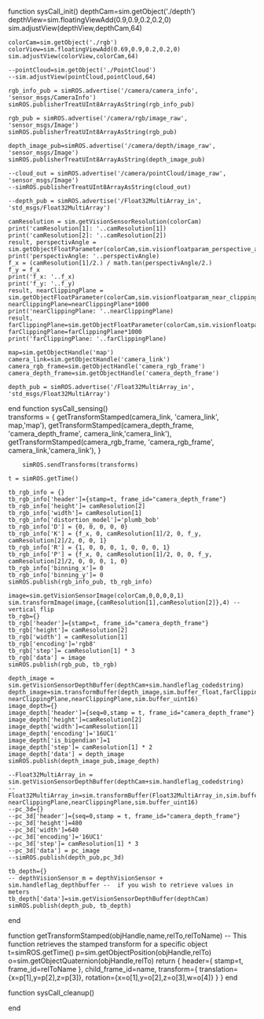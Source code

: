 function sysCall_init() 
    depthCam=sim.getObject('./depth')
    depthView=sim.floatingViewAdd(0.9,0.9,0.2,0.2,0)
    sim.adjustView(depthView,depthCam,64)

    colorCam=sim.getObject('./rgb')
    colorView=sim.floatingViewAdd(0.69,0.9,0.2,0.2,0)
    sim.adjustView(colorView,colorCam,64)
    
    --pointCloud=sim.getObject('./PointCloud')
    --sim.adjustView(pointCloud,pointCloud,64)
    
    rgb_info_pub = simROS.advertise('/camera/camera_info', 'sensor_msgs/CameraInfo')
    simROS.publisherTreatUInt8ArrayAsString(rgb_info_pub)
    
    rgb_pub = simROS.advertise('/camera/rgb/image_raw', 'sensor_msgs/Image')
    simROS.publisherTreatUInt8ArrayAsString(rgb_pub)
    
    depth_image_pub=simROS.advertise('/camera/depth/image_raw', 'sensor_msgs/Image')
    simROS.publisherTreatUInt8ArrayAsString(depth_image_pub)
    
    --cloud_out = simROS.advertise('/camera/pointCloud/image_raw', 'sensor_msgs/Image')
    --simROS.publisherTreatUInt8ArrayAsString(cloud_out)
    
    --depth_pub = simROS.advertise('/Float32MultiArray_in', 'std_msgs/Float32MultiArray')
    
    camResolution = sim.getVisionSensorResolution(colorCam)
    print('camResolution[1]: '..camResolution[1])
    print('camResolution[2]: '..camResolution[2])
    result, perspectivAngle = sim.getObjectFloatParameter(colorCam,sim.visionfloatparam_perspective_angle)
    print('perspectivAngle: '..perspectivAngle)
    f_x = (camResolution[1]/2.) / math.tan(perspectivAngle/2.)
    f_y = f_x
    print('f_x: '..f_x)
    print('f_y: '..f_y)
    result, nearClippingPlane = sim.getObjectFloatParameter(colorCam,sim.visionfloatparam_near_clipping)
    nearClippingPlane=nearClippingPlane*1000
    print('nearClippingPlane: '..nearClippingPlane)
    result, farClippingPlane=sim.getObjectFloatParameter(colorCam,sim.visionfloatparam_far_clipping)
    farClippingPlane=farClippingPlane*1000
    print('farClippingPlane: '..farClippingPlane)
    
    map=sim.getObjectHandle('map')
    camera_link=sim.getObjectHandle('camera_link')
    camera_rgb_frame=sim.getObjectHandle('camera_rgb_frame')
    camera_depth_frame=sim.getObjectHandle('camera_depth_frame')
    
    depth_pub = simROS.advertise('/Float32MultiArray_in', 'std_msgs/Float32MultiArray')
    
    
end
function sysCall_sensing()  
    transforms = {
        getTransformStamped(camera_link, 'camera_link', map,'map'),
        getTransformStamped(camera_depth_frame, 'camera_depth_frame', camera_link,'camera_link'),
        getTransformStamped(camera_rgb_frame, 'camera_rgb_frame', camera_link,'camera_link'),
        }
        
        simROS.sendTransforms(transforms)
        
    t = simROS.getTime()
    
    tb_rgb_info = {}
    tb_rgb_info['header']={stamp=t, frame_id="camera_depth_frame"}
    tb_rgb_info['height']= camResolution[2]
    tb_rgb_info['width']= camResolution[1]
    tb_rgb_info['distortion_model']='plumb_bob'
    tb_rgb_info['D'] = {0, 0, 0, 0, 0}
    tb_rgb_info['K'] = {f_x, 0, camResolution[1]/2, 0, f_y, camResolution[2]/2, 0, 0, 1}
    tb_rgb_info['R'] = {1, 0, 0, 0, 1, 0, 0, 0, 1}
    tb_rgb_info['P'] = {f_x, 0, camResolution[1]/2, 0, 0, f_y, camResolution[2]/2, 0, 0, 0, 1, 0}
    tb_rgb_info['binning_x']= 0
    tb_rgb_info['binning_y']= 0
    simROS.publish(rgb_info_pub, tb_rgb_info)
    
    image=sim.getVisionSensorImage(colorCam,0,0,0,0,1)
    sim.transformImage(image,{camResolution[1],camResolution[2]},4) -- vertical flip
    tb_rgb={}
    tb_rgb['header']={stamp=t, frame_id="camera_depth_frame"}
    tb_rgb['height']= camResolution[2]
    tb_rgb['width'] = camResolution[1]
    tb_rgb['encoding']='rgb8'
    tb_rgb['step']= camResolution[1] * 3
    tb_rgb['data'] = image 
    simROS.publish(rgb_pub, tb_rgb)
    
    depth_image = sim.getVisionSensorDepthBuffer(depthCam+sim.handleflag_codedstring)
    depth_image=sim.transformBuffer(depth_image,sim.buffer_float,farClippingPlane-nearClippingPlane,nearClippingPlane,sim.buffer_uint16)
    image_depth={}
    image_depth['header']={seq=0,stamp = t, frame_id="camera_depth_frame"}
    image_depth['height']=camResolution[2]
    image_depth['width']=camResolution[1]
    image_depth['encoding']='16UC1' 
    image_depth['is_bigendian']=1
    image_depth['step']= camResolution[1] * 2 
    image_depth['data'] = depth_image
    simROS.publish(depth_image_pub,image_depth)
    
    --Float32MultiArray_in = sim.getVisionSensorDepthBuffer(depthCam+sim.handleflag_codedstring)
    --Float32MultiArray_in=sim.transformBuffer(Float32MultiArray_in,sim.buffer_float,farClippingPlane-nearClippingPlane,nearClippingPlane,sim.buffer_uint16)
    --pc_3d={}
    --pc_3d['header']={seq=0,stamp = t, frame_id="camera_depth_frame"}
    --pc_3d['height']=480
    --pc_3d['width']=640
    --pc_3d['encoding']='16UC1' 
    --pc_3d['step']= camResolution[1] * 3
    --pc_3d['data'] = pc_image
    --simROS.publish(depth_pub,pc_3d)

    tb_depth={}
    -- depthVisionSensor_m = depthVisionSensor +  sim.handleflag_depthbuffer --  if you wish to retrieve values in meters
    tb_depth['data']=sim.getVisionSensorDepthBuffer(depthCam)
    simROS.publish(depth_pub, tb_depth)
end

function getTransformStamped(objHandle,name,relTo,relToName)
    -- This function retrieves the stamped transform for a specific object
    t=simROS.getTime()
    p=sim.getObjectPosition(objHandle,relTo)
    o=sim.getObjectQuaternion(objHandle,relTo)
    return {
        header={
            stamp=t,
            frame_id=relToName
        },
        child_frame_id=name,
        transform={
            translation={x=p[1],y=p[2],z=p[3]},
            rotation={x=o[1],y=o[2],z=o[3],w=o[4]}
        }
    }
end

function sysCall_cleanup() 
 
end 


